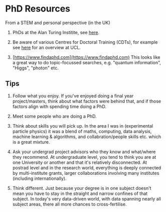 # PhD Resources

From a STEM and personal perspective (in the UK)

1. PhDs at the Alan Turing Institite, see [here](https://www.turing.ac.uk/work-turing/studentships/phd-at-turing).

2. Be aware of various Centres for Doctoral Training (CDTs), for example see [here](https://www.ucl.ac.uk/prospective-students/graduate/research-degrees/funded-research-opportunities-doctoral-training-and-studentships/centres-doctoral) for an overview at UCL.

3. [https://www.findaphd.com](https://www.findaphd.com)  This looks like a great way to do topic-focussed searches, e.g. "quantum information", "Higgs", "photon" etc.

## Tips

1. Follow what you enjoy.  If you've enjoyed doing a final year project/masters, think about what factors were behind that, and if those factors align with spending time doing a PhD.

2. Meet some people who are doing a PhD.

3. Think about skills you will pick up.  In the area I was in (experimental particle physics) it was a blend of maths, computing, data analysis, machine learning & algorithms, and collabration/people skills etc. which is a great mixture.

4. Ask your undergrad project advisors who they know and what/where they recommend.  At undergraduate level, you tend to think you are at one University or another and that it's relatively disconnected.  At postrad level and in the research world, everything is deeply connected by multi-institute grants, larger collaborations involving many institutes (including internationally).

5. Think different.  Just because your degree is in one subject doesn't mean you have to stay in the straight and narrow confines of that subject.  In today's very data-driven world, with data spanning nearly all subject areas, there all more chances to cross-fertilise.
